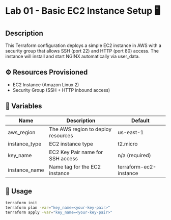 # Lab 01 - Basic EC2 Instance Setup 🖥️

## Description
This Terraform configuration deploys a simple EC2 instance in AWS with a security group that allows SSH (port 22) and HTTP (port 80) access. The instance will install and start NGINX automatically via user_data.

## ⚙️ Resources Provisioned
- EC2 Instance (Amazon Linux 2)
- Security Group (SSH + HTTP inbound access)

## 📝 Variables
| Name           | Description                             | Default       |
|----------------|-----------------------------------------|---------------|
| aws_region     | The AWS region to deploy resources      | us-east-1     |
| instance_type  | EC2 instance type                       | t2.micro      |
| key_name       | EC2 Key Pair name for SSH access        | n/a (required)|
| instance_name  | Name tag for the EC2 instance           | terraform-ec2-instance |

## 🚀 Usage

```bash
terraform init
terraform plan -var="key_name=<your-key-pair>"
terraform apply -var="key_name=<your-key-pair>"
